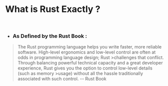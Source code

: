 # What is Rust Exactly ?
<br/>

+ ### As Defined by the Rust Book :  
>The Rust programming language helps you write faster, more reliable software. High-level ergonomics and low-level control are often at odds in programming language design; Rust >challenges that conflict. Through balancing powerful technical capacity and a great developer experience, Rust gives you the option to control low-level details (such as memory >usage) without all the hassle traditionally associated with such control.
>                                                                         -- Rust Book



